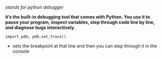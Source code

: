 *stands for python debugger*

**it’s the built-in debugging tool that comes with Python. You use it to pause your program, inspect variables, step through code line by line, and diagnose bugs interactively.**

`import pdb; pdb.set_trace()`
- sets the breakpoint at that line and then you can step through it in the console